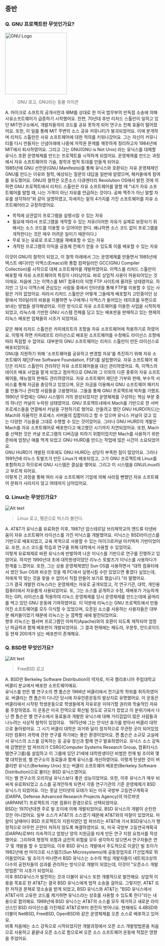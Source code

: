 ## 중반
### Q. GNU 프로젝트란 무엇인가요?

<img src="https://upload.wikimedia.org/wikipedia/en/thumb/2/22/Heckert_GNU_white.svg/535px-Heckert_GNU_white.svg.png" alt="GNU Logo" width="200px" height="200px"/>

> GNU 로고, GNU라는 동물 아이콘

 A. 마이크로 소프트의 공개서한과 IBM를 상대로 한 미국 법무부의 반독점 소송에 의해 사유소프트웨어가 급증하기 시작했어요. 한편, 70년대 후반 리처드 스톨만이 일하고 있던 MIT연구소에서, 개발자들끼리 코드를 공유 못하게 되어 연구소 전체 효율이 떨어졌어요. 또한, 이 일를 통해 MIT 주변의 소스 공유 커뮤니티가 붕괴되었어요. 이에 분개하며 리처드 스톨만은 사유 소프트웨어에 대한 적의를 키워나갔어요. 그는 자신이 커뮤니티를 다시 만들자는 신념아래에 나중에 저작권 문제를 깨끗하게 정리하고자 1984년에 MIT에서 퇴사하였어요. 그리고 그는 GNU(GNU is Not Unix) 라는 유닉스를 대체할 유닉스 호환 운영체제를 만드는 프로젝트를 시작하게 되었어요. 운영체제를 만드는 과정에서 자유 소프트웨어의 기술, 철학과 법적 토대를 만들게 되어요.  
 1985년에 GNU 선언문(GNU Manifesto)를 통해 유닉스와 호환되는 자유 운영체제인 GNU를 만드는 이유와 철학, 예상되는 질문의 대답을 일반에 알렸으며, 해커들에게 참여를 유도했어요. GNU의 철학은 오픈소스 다큐멘터리 Revolution OS에서 밝힌 것에 의하면 GNU 프로젝트에서 리처드 스톨만은 자유 소프트웨어를 말할 때 "내가 자유 소프트웨어를 말할 때, 나는 가격이 아닌 자유를 언급하는 것이다. 공짜 맥주가 아닌 말할 자유를 생각하라"와 같이 설명하였고, 자세히는 밑의 4가지를 가진 소프트웨어를 자유 소프트웨어라고 규정하였어요.  
  
- 목적에 상관없이 프로그램을 실행시킬 수 있는 자유
- 필요에 따라서 프로그램을 개작할 수 있는 자유(이러한 자유가 실제로 보장되기 위해서는 소스 코드를 이용할 수 있어야만 한다. 왜냐하면 소스 코드 없이 프로그램을 개작한다는 것은 매우 어려운 일이기 때문이다.)
- 무료 또는 유료로 프로그램을 재배포할 수 있는 자유
- 개작된 프로그램의 이익을 공동체 전체가 얻을 수 있도록 이를 배포할 수 있는 자유
  
 이것이 GNU의 철학이 되었고, 이 철학 아래에서 그는 운영체제를 만들면서 1985년에 텍스트 에디터인 이맥스(Emacs)와 통합 컴파일러인 GCC(GNU Compiler Collection)를 시작으로 대체 소프트웨어를 개발하였어요. 이맥스를 리처드 스톨만이 배포할 때 자유 소프트웨어의 특징이 나타났어요. 바로 상업적 사용이 허용되어있는 것이에요. 처음에 그는 이맥스를 MIT 컴퓨터의 익명 FTP 사이트에 올려둔 상태였어요. 하지만 그 당시 이맥스에 관심있는 사람들 중에서 인터넷을 통해 FTP를 이용할 수 있는 사람은 거의 없었어요. 따라서 리처드 스톨만은 어떻게 그들에게 배포할지 고민중이던 상황에서 150달러의 비용을 지불하면 누구에게나 이맥스가 들어있는 테이프를 우편으로 보내는 방법을 생각해냈어요. 이런 방식으로 자유 소프트웨어를 이용한 사업을 시작하게 되었고, 리눅스에 기반한 GNU 시스템 전체를 담고 있는 배포판을 판매하고 있는 현재의 리눅스 배포판 업체들의 시초가 되었어요.  

 <!-- 같은 해인 1985년에 리처드 스톨만은 자유 소프트웨어를 규정함에 있어서 자유의 범위에 대해 고민하였어요. 자유의 범위를 너무나도 넓히면 공공 도메인(public domain)으로 공개된 소프트웨어를 손쉽게 독점 소프트웨어로 변형시킬 수 있었어요. 돕 홉킨스라는 사람이 보낸 편지에서 나오는 "카피레프트"라는 이름을  사용하여 카피레프트라는 방식의 조항을 자유 소프트웨어에 적용하기로 하였어요. 이는 카피레프트 라이선스로 배포된 소프트웨어를 수정해서 배포할 때에도 똑같은 라이선스가 적용된다는 것이에요. 대부분의 GNU 소프트웨어에는 카피레프트를 실제로 구현한 라이선스 기준인 GPL(GNU General Public Lisence)이 적용되어 배포되었어요.  -->

 같은 해에 리처드 스톨만은 카피레프트의 조항을 자유 소프트웨어에 적용하기로 하였어요. 이렇게 하면 카피레프트 라이선스로 배포된 소프트웨어를 수정해도 라이선스 조항에 따라 독점할 수 없어요. 대부분의 GNU 소프트웨어는 리처드 스톨만이 만든 라이선스로 배포되었어요.  
 GNU을 지원하기 위해 '소프트웨어를 공유하고 변경할 자유'를 촉진하기 위해 자유 소프트웨어 재단(Free Software Foundation, FSF)를 설립했어요. 자유 소프트웨어 재단은 리처드 스톨만이 관리하던 자유 소프트웨어들을 대신 관리하였어요. 즉, 이맥스의 테이프 배포 사업을 맡게 되었고 점차적으로 GNU와 그 이외의 다른 종류의 자유 소프트웨어들, 매뉴얼의 판매도 관리하였어요. 자유 소프트웨어 재단은 기부와 판매, 부수적 서비스를 통해 자금을 충당하고 있었으며, 모은 자금을 이용해서 GNU 소프트웨어 패키지를 만들거나 관리할 사람들을 고용했어요. 그들을 통해 GNU 프로젝트에 박차를 가했죠.  
 1990년 무렵에는 GNU 시스템이 거의 완성되었지만 운영체제를 구성하는 핵심 부분 중의 하나인 커널이 누락된 상태였어요. GNU 프로젝트내에서 Mach를 기반으로 한 서버 프로세스들을 연결해서 커널을 구현하기로 했어요. 만들려고 했던 GNU HURD(허드)는 Mach와 자율적인 프로세스 서버들의 집합이라고 할 수 있으며 유닉스 커널이 갖고 있는 다양한 기능들을 그대로 수행할 수 있는 것이었어요. 그러나 GNU HURD의 개발은 Mach를 자유 소프트웨어로 배포한다고 예고했던 시기까지 지연되었어요. 또한, Mach를 선택한 것은 커널 프로그램의 디버깅을 피하기 위함이었지만 Mach를 사용하기 위한 준비에 엄청난 애를 먹게 되었고 GNU HURD를 만드는 작업에 많은 시간이 소요되었어요.  
 GNU HURD가 개발된 이후에도 GNU HURD는 상당히 부족한 점이 많았어요. 그러나 1991년에 리누스 토발즈가 만든 Linux가 배포되었고, 그가 GNU 프로젝트에 Linux를 포함하자고 하므로써 GNU 시스템은 결실을 맺어요. 그리고 이 시스템을 GNU/Linux라고 부르게 되어요.  
 이렇게 긴 과정을 통해 여러 사유 소프트웨어 기업에 의해 사라질 뻔했던 자유 소프트웨어 문화가 사라지지 않고 여태까지 남아있어요.  

### Q. Linux는 무엇인가요?

![Alt text](https://upload.wikimedia.org/wikipedia/commons/thumb/3/35/Tux.svg/280px-Tux.svg.png "Linux Logo")

> Linux 로고, 펭귄으로 턱스라 불린다.

 A. AT&T가 유닉스를 유료화한 이후, 1987년 암스테르담 브리제학교의 앤드류 타넨바움이 자유 소프트웨어 라이선스를 가진 미닉스를 개발했어요. 미닉스는 BSD라이선스를 기반으로 배포되었고, 교육 목적으로 사용할 수 있는 마이크로커널 아키텍처 기반이었어요. 또한, 소스 코드를 학습과 연구를 위해 대학에서 사용할 수 있었어요.  
 이렇게 유료체제로 바뀐 유닉스에 반발하여 나온 미닉스를 기반으로 연구를 진행하고 있었어요. 하지만 1990년대 초에 대학원생이었던 리누스 토발즈가 미닉스를 사용하다가 한계를 느꼈어요. 또한, 그는 상용 운영체제였던 Sun OS를 사용하면서  “대학 컴퓨터에서 썼던 Sun OS와 비슷한 것을 제 PC에서 실행시킬 수만 있었으면 좋겠다 싶었는데, 저에게 딱 맞는 것을 찾을 수 없어서 직접 만들어 보기로 했습니다.”라 말했어요.  
 그가 결국 개발한 리눅스라는 운영체제는 자유로 공개되었고, 각 연구기관, 대학, 개인용 컴퓨터에서 자유롭게 사용되었어요. 또, 그는 소스를 공개하고 수정, 재배포가 가능하게 하는 GPL 라이선스를 적용하여 리눅스 운영체제를 당시 운영체제를 만드는데에 골머리를 썩고 있던 GNU 운동에 기여하였어요. 이 덕분에 리눅스는 GNU 프로젝트에서 만들어진 소프트웨어를 모두 이식할 수 있었으며, 오픈된 소스를 사용하는 사용자들은 대부분 해커들이었기 때문에 리눅스는 눈 깜짝할 새에 발전되었어요.  
 향후 리눅스는 웹서버 프로그램인 아파치(Apache)와의 호환이 되도록 제작되어 엄청난 파급력과 함께 배포판이 개발되었어요. 그 결과 현재에는 페도라, 우분투, 안드로이드 등 현재 200개가 넘는 배포판이 존재해요.

### Q. BSD란 무엇인가요?

![Alt text](https://www.freebsd.org/layout/images/logo-red.png "FreeBSD Logo")

> FreeBSD 로고

 A. BSD란 Berkeley Software Distribution의 약자로, 미국 캘리포니아 주립대학교 버클리 분교에서 배포한 소프트웨어예요.  
 유닉스를 만든 벨 연구소의 켄 톰슨은 1966년 버클리에서 전기공학 학위를 취득하였어요. 버클리는 켄 톰슨이 다니던 당시에 자유언론운동의 발상지로 유명했어요. 이 운동은 버클리에서 시작된 학생운동으로 학생들에게 자유로운 이야기할 권리와 학술적인 자유를 주장하였죠. 이 운동은 미국 전역으로 확산될 정도로 규모가 컸었고 이 분위기에서 다닌 켄 톰슨은 벨 연구소에서 동료들과 개발한 유닉스에 대해 거리낌없이 많은 사람들과 나누려는 사상적 철학이 있었어요.  
 1975년에 그는 안식년 휴가를 받아서 버클리 대학으로 돌아왔어요. 그 시기 버클리 대학은 과거와 달리 정치적으로 무관한 곳이 되어있었지만 컴퓨터 과학에 관한 연구를 하기에는 좋은 환경이었어요. 켄 톰슨은 소규모 교실에서 유닉스의 소스를 강독하는 등 공유 정신과 함께 연구 발표하였어요. 유닉스 소스 강독 때 감명받은 밥 파브리가 CSRG(Computer Systems Research Group, 컴퓨터시스템연구그룹)를 설립하고 이 그룹에 있던 21세에 대학원생이던 비범한 천재 빌 조이와 몇몇 대학원생, 벨 연구소의 동료들과 함께 유닉스를 개선하였어요. 이렇게 탄생한 것이 버클리판 유닉스(Berkeley Unix) 또는 버클리 소프트웨어 배포판(Berkeley Software Distribution)으로 불리는 BSD 유닉스였어요.  
 이는 벨 연구소의 오리지널 유닉스보다 좋은 성능이었어요. 또한, 이후 유닉스가 매우 비싸게 유료화되었고 소스를 공개안하게 되면서 각종 연구기관의 기준 운영체제가 BSD 유닉스가 되었어요. 이는 훗날 인터넷의 모태가 되는 미국 국방부 고등연구계획국(DARPA, Defense Advanced Research Projects Agency)의 아르파넷(ARPANET) 프로젝트의 기본 컴퓨터 환경으로도 선택되었어요.  
 BSD는 1970년대엔 주로 빌 조이에 의해 개발되었어요. BSD 유닉스의 개발이 순탄한 것은 아니었어요. 일부 소스가 AT&T의 소스였기 때문에 AT&T와의 마찰이 있었어요. 마찰이 날때마다 BSD 프로젝트의 지원자였던 밥 파브리는 AT&T에 가서 BSD유닉스가 행정적으로 아무런 곤란이 처하지 않도록 해결하였어요. 또, 미국 국방부 고등연국계획국(DARPA)로부터 지속적이고 엄청난 양의 지원금을 타게 만든 연구 지원 요청서를 작성했어요. 그리하여 행정적 위험과 금전적 위험을 모두 생각하지 않으면서 연구자들은 연구 및 개발을 할 수 있었어요. 이후 BSD 유닉스 개발에서 주도적으로 이끌던 빌 조이가 1982년에 썬 마이크로 시스템즈(Sun Microsystems)에 공동창업자로 IT산업계로 뛰어들었어요. 빌 조이가 떠나면서 BSD 유닉스는 소수의 핵심 개발자들이 네트워크상의 다수의 공헌자들의 성과를 관리하는 방식으로 개발이 되었는데, 이것이 "오픈소스 개발방법론"의 시초가 되었어요.   
 이후 BSD유닉스가 발전하는 것과 더불어 유닉스 또한 개별적으로 발전해요. 상업적 이용을 목표로 한 AT&T는 결국 BSD 유닉스에게 법적 소송을 걸어요. 그렇지만, AT&T 또한 저작권 문제로 맞소송을 받게 되었고, BSD 유닉스와 AT&T는 "BSD 유닉스에서 AT&T사의 고유한 코드를 제거하면 유닉스라는 상호를 사용할 수 있도록 한다"라는 내용으로 합의해요. 1989년에 BSD 유닉스는 AT&T의 소스를 모두 제거하고 새로운 라이선스인 BSD 라이선스를 가진채로 AT&T로부터 완전히 벗어나요. 현재에도 4.4BSD와 더불어 NetBSD, FreeBSD, OpenBSD와 같은 운영체제를 오픈 소스로 배포하고 있어요.  
 비록 처음에는 소스 강독으로 시작되었지만 개발과정에서 오픈 소스 개발방법론을 처음으로 사용하고 끝끝내 오픈 소스로 함으로써 오픈 소스 소프트웨어 운동에 적잖은 영향을 주었어요.
